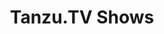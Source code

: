 ---
type: "tv"
title: "Tanzu.TV Shows"
linkTitle: "Tanzu.TV"
metaTitle: "Tanzu.TV"
description: Explore Tanzu.TV on the VMware Tanzu Developer Center for live demos of modern application development technologies, webinars, and episodes covering coding, Kubernetes, and more!
menu:
    main:
        weight: 40
---